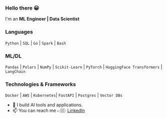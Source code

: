 ### Hello there 😀
I'm an **ML Engineer | Data Scientist**


### Languages
`Python` | `SQL` | `Go` | `Spark` | `Bash`

### ML/DL
`Pandas` | `Polars` | `NumPy` | `Scikit-Learn` | `PyTorch` | `HuggingFace Transformers` | `LangChain`


### Technologies & Frameworks
`Docker` | `AWS` | `Kubernetes`| `FastAPI` | `Postgres` | `Vector DBs`

- 🌱 I build AI tools and applications.
- 📫 You can reach me 👉🏽: [LinkedIn](https://www.linkedin.com/in/chineduezeofor)

